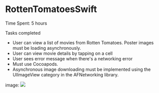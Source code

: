 RottenTomatoesSwift
===================

Time Spent: 5 hours


Tasks completed

 - User can view a list of movies from Rotten Tomatoes. Poster images must be loading asynchronously.
 - User can view movie details by tapping on a cell
 - User sees error message when there's a networking error
 - Must use Cocoapods.
 - Asynchronous image downloading must be implemented using the UIImageView category in the AFNetworking library.


image:
![](https://github.com/anagav/RottenTomatoesSwift/tree/master/images/RT.gif)
